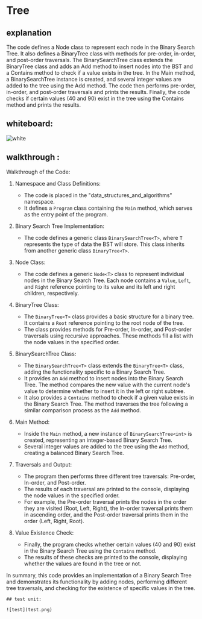 # Tree
## explanation
The code defines a Node class to represent each node in the Binary Search Tree.
It also defines a BinaryTree class with methods for pre-order, in-order, and post-order traversals.
The BinarySearchTree class extends the BinaryTree class and adds an Add method to insert nodes into the BST and a Contains method to check if a value exists in the tree.
In the Main method, a BinarySearchTree instance is created, and several integer values are added to the tree using the Add method.
The code then performs pre-order, in-order, and post-order traversals and prints the results.
Finally, the code checks if certain values (40 and 90) exist in the tree using the Contains method and prints the results.

## whiteboard:

![white](white.png)

## walkthrough :

Walkthrough of the Code:


1. Namespace and Class Definitions:
   - The code is placed in the "data_structures_and_algorithms" namespace.
   - It defines a `Program` class containing the `Main` method, which serves as the entry point of the program.

2. Binary Search Tree Implementation:
   - The code defines a generic class `BinarySearchTree<T>`, where `T` represents the type of data the BST will store. This class inherits from another generic class `BinaryTree<T>`.

3. Node Class:
   - The code defines a generic `Node<T>` class to represent individual nodes in the Binary Search Tree. Each node contains a `Value`, `Left`, and `Right` reference pointing to its value and its left and right children, respectively.

4. BinaryTree Class:
   - The `BinaryTree<T>` class provides a basic structure for a binary tree. It contains a `Root` reference pointing to the root node of the tree.
   - The class provides methods for Pre-order, In-order, and Post-order traversals using recursive approaches. These methods fill a list with the node values in the specified order.

5. BinarySearchTree Class:
   - The `BinarySearchTree<T>` class extends the `BinaryTree<T>` class, adding the functionality specific to a Binary Search Tree.
   - It provides an `Add` method to insert nodes into the Binary Search Tree. The method compares the new value with the current node's value to determine whether to insert it in the left or right subtree.
   - It also provides a `Contains` method to check if a given value exists in the Binary Search Tree. The method traverses the tree following a similar comparison process as the `Add` method.

6. Main Method:
   - Inside the `Main` method, a new instance of `BinarySearchTree<int>` is created, representing an integer-based Binary Search Tree.
   - Several integer values are added to the tree using the `Add` method, creating a balanced Binary Search Tree.

7. Traversals and Output:
   - The program then performs three different tree traversals: Pre-order, In-order, and Post-order.
   - The results of each traversal are printed to the console, displaying the node values in the specified order.
   - For example, the Pre-order traversal prints the nodes in the order they are visited (Root, Left, Right), the In-order traversal prints them in ascending order, and the Post-order traversal prints them in the order (Left, Right, Root).

8. Value Existence Check:
   - Finally, the program checks whether certain values (40 and 90) exist in the Binary Search Tree using the `Contains` method.
   - The results of these checks are printed to the console, displaying whether the values are found in the tree or not.

In summary, this code provides an implementation of a Binary Search Tree and demonstrates its functionality by adding nodes, performing different tree traversals, and checking for the existence of specific values in the tree.

```
## test unit:

![test](test.png)









```
